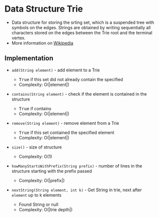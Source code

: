 # Data Structure Trie
- Data structure for storing the srting set, which is a suspended tree with symbols on the edges. Strings are obtained by writing sequentially all characters stored on the edges between the Trie root and the terminal vertex.
- More information on [Wikipedia](https://en.wikipedia.org/wiki/Trie)
## Implementation
- `add(String element)` - add element to a Trie
  - <tt>True</tt> if this set did not already contain the specified
  - Complexity: O(|element|)
  
- `contains(String element)` - check if the element is contained in the structure
  - <tt>True</tt> if contains
  - Complexity: O(|element|)

- `remove(String element)` - remove element from a Trie
  - <tt>True</tt> if this set contained the specified element
  - Complexity: O(|element|)
  
- `size()` - size of structure
  - Complexity: O(1)
  
- `howManyStartsWithPrefix(String prefix)` - number of lines in the structure starting with the prefix passed
  - Complexity: O(|prefix|)
  
- `nextString(String element, int k)` - Get String in trie, next after `element` up to k elements
  - Found String or null
  - Complexity: O(|trie depth|)
  
